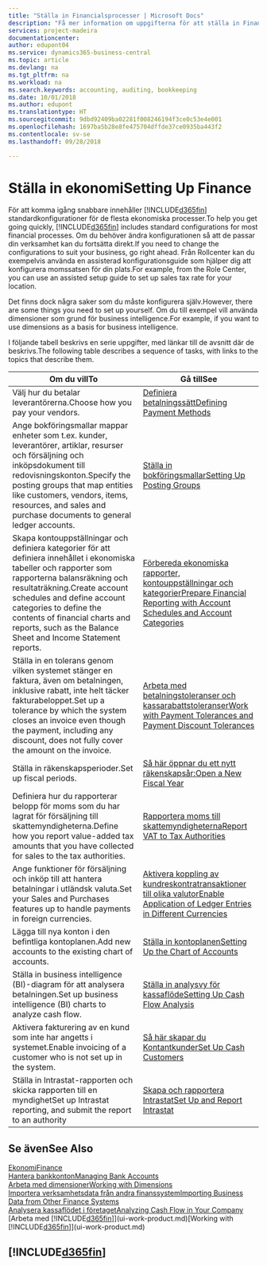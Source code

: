 ```yaml
---
title: "Ställa in Financialsprocesser | Microsoft Docs"
description: "Få mer information om uppgifterna för att ställa in Finance i ditt företag som passar alla behov av redovisning, granskning eller bokföring."
services: project-madeira
documentationcenter: 
author: edupont04
ms.service: dynamics365-business-central
ms.topic: article
ms.devlang: na
ms.tgt_pltfrm: na
ms.workload: na
ms.search.keywords: accounting, auditing, bookkeeping
ms.date: 10/01/2018
ms.author: edupont
ms.translationtype: HT
ms.sourcegitcommit: 9dbd92409ba02281f008246194f3ce0c53e4e001
ms.openlocfilehash: 1697ba5b28e8fe475704dffde37ce0935ba443f2
ms.contentlocale: sv-se
ms.lasthandoff: 09/28/2018

---
```

# <a name="setting-up-finance"></a><span data-ttu-id="a448c-103">Ställa in ekonomi</span><span class="sxs-lookup"><span data-stu-id="a448c-103">Setting Up Finance</span></span>
<span data-ttu-id="a448c-104">För att komma igång snabbare innehåller [!INCLUDE[d365fin](includes/d365fin_md.md)] standardkonfigurationer för de flesta ekonomiska processer.</span><span class="sxs-lookup"><span data-stu-id="a448c-104">To help you get going quickly, [!INCLUDE[d365fin](includes/d365fin_md.md)] includes standard configurations for most financial processes.</span></span> <span data-ttu-id="a448c-105">Om du behöver ändra konfigurationen så att de passar din verksamhet kan du fortsätta direkt.</span><span class="sxs-lookup"><span data-stu-id="a448c-105">If you need to change the configurations to suit your business, go right ahead.</span></span> <span data-ttu-id="a448c-106">Från Rollcenter kan du exempelvis använda en assisterad konfigurationsguide som hjälper dig att konfigurera momssatsen för din plats.</span><span class="sxs-lookup"><span data-stu-id="a448c-106">For example, from the Role Center, you can use an assisted setup guide to set up sales tax rate for your location.</span></span>  

<span data-ttu-id="a448c-107">Det finns dock några saker som du måste konfigurera själv.</span><span class="sxs-lookup"><span data-stu-id="a448c-107">However, there are some things you need to set up yourself.</span></span> <span data-ttu-id="a448c-108">Om du till exempel vill använda dimensioner som grund för business intelligence.</span><span class="sxs-lookup"><span data-stu-id="a448c-108">For example, if you want to use dimensions as a basis for business intelligence.</span></span>  

<span data-ttu-id="a448c-109">I följande tabell beskrivs en serie uppgifter, med länkar till de avsnitt där de beskrivs.</span><span class="sxs-lookup"><span data-stu-id="a448c-109">The following table describes a sequence of tasks, with links to the topics that describe them.</span></span>

| <span data-ttu-id="a448c-110">Om du vill</span><span class="sxs-lookup"><span data-stu-id="a448c-110">To</span></span> | <span data-ttu-id="a448c-111">Gå till</span><span class="sxs-lookup"><span data-stu-id="a448c-111">See</span></span> |
| --- | --- |
| <span data-ttu-id="a448c-112">Välj hur du betalar leverantörerna.</span><span class="sxs-lookup"><span data-stu-id="a448c-112">Choose how you pay your vendors.</span></span> |[<span data-ttu-id="a448c-113">Definiera betalningssätt</span><span class="sxs-lookup"><span data-stu-id="a448c-113">Defining Payment Methods</span></span>](finance-payment-methods.md) |
| <span data-ttu-id="a448c-114">Ange bokföringsmallar mappar enheter som t.ex. kunder, leverantörer, artiklar, resurser och försäljning och inköpsdokument till redovisningskonton.</span><span class="sxs-lookup"><span data-stu-id="a448c-114">Specify the posting groups that map entities like customers, vendors, items, resources, and sales and purchase documents to general ledger accounts.</span></span> |[<span data-ttu-id="a448c-115">Ställa in bokföringsmallar</span><span class="sxs-lookup"><span data-stu-id="a448c-115">Setting Up Posting Groups</span></span>](finance-posting-groups.md)|
|<span data-ttu-id="a448c-116">Skapa kontouppställningar och definiera kategorier för att definiera innehållet i ekonomiska tabeller och rapporter som rapporterna balansräkning och resultaträkning.</span><span class="sxs-lookup"><span data-stu-id="a448c-116">Create account schedules and define account categories to define the contents of financial charts and reports, such as the Balance Sheet and Income Statement reports.</span></span>|[<span data-ttu-id="a448c-117">Förbereda ekonomiska rapporter, kontouppställningar och kategorier</span><span class="sxs-lookup"><span data-stu-id="a448c-117">Prepare Financial Reporting with Account Schedules and Account Categories</span></span>](bi-how-work-account-schedule.md)|
|<span data-ttu-id="a448c-118">Ställa in en tolerans genom vilken systemet stänger en faktura, även om betalningen, inklusive rabatt, inte helt täcker fakturabeloppet.</span><span class="sxs-lookup"><span data-stu-id="a448c-118">Set up a tolerance by which the system closes an invoice even though the payment, including any discount, does not fully cover the amount on the invoice.</span></span>|[<span data-ttu-id="a448c-119">Arbeta med betalningstoleranser och kassarabattstoleranser</span><span class="sxs-lookup"><span data-stu-id="a448c-119">Work with Payment Tolerances and Payment Discount Tolerances</span></span>](finance-payment-tolerance-and-payment-discount-tolerance.md)|
| <span data-ttu-id="a448c-120">Ställa in räkenskapsperioder.</span><span class="sxs-lookup"><span data-stu-id="a448c-120">Set up fiscal periods.</span></span> |[<span data-ttu-id="a448c-121">Så här öppnar du ett nytt räkenskapsår:</span><span class="sxs-lookup"><span data-stu-id="a448c-121">Open a New Fiscal Year</span></span>](finance-how-open-new-fiscal-year.md) |
| <span data-ttu-id="a448c-122">Definiera hur du rapporterar belopp för moms som du har lagrat för försäljning till skattemyndigheterna.</span><span class="sxs-lookup"><span data-stu-id="a448c-122">Define how you report value-added tax amounts that you have collected for sales to the tax authorities.</span></span> |[<span data-ttu-id="a448c-123">Rapportera moms till skattemyndigheterna</span><span class="sxs-lookup"><span data-stu-id="a448c-123">Report VAT to Tax Authorities</span></span>](finance-how-report-vat.md)|
| <span data-ttu-id="a448c-124">Ange funktioner för försäljning och inköp till att hantera betalningar i utländsk valuta.</span><span class="sxs-lookup"><span data-stu-id="a448c-124">Set your Sales and Purchases features up to handle payments in foreign currencies.</span></span>|[<span data-ttu-id="a448c-125">Aktivera koppling av kundreskontratransaktioner till olika valutor</span><span class="sxs-lookup"><span data-stu-id="a448c-125">Enable Application of Ledger Entries in Different Currencies</span></span>](finance-how-enable-application-ledger-entries-different-currencies.md)
| <span data-ttu-id="a448c-126">Lägga till nya konton i den befintliga kontoplanen.</span><span class="sxs-lookup"><span data-stu-id="a448c-126">Add new accounts to the existing chart of accounts.</span></span> |[<span data-ttu-id="a448c-127">Ställa in kontoplanen</span><span class="sxs-lookup"><span data-stu-id="a448c-127">Setting Up the Chart of Accounts</span></span>](finance-setup-chart-accounts.md) |
| <span data-ttu-id="a448c-128">Ställa in business intelligence (BI)-diagram för att analysera betalningen.</span><span class="sxs-lookup"><span data-stu-id="a448c-128">Set up business intelligence (BI) charts to analyze cash flow.</span></span> |[<span data-ttu-id="a448c-129">Ställa in analysvy för kassaflöde</span><span class="sxs-lookup"><span data-stu-id="a448c-129">Setting Up Cash Flow Analysis</span></span>](finance-setup-cash-flow-analyses.md) |
|<span data-ttu-id="a448c-130">Aktivera fakturering av en kund som inte har angetts i systemet.</span><span class="sxs-lookup"><span data-stu-id="a448c-130">Enable invoicing of a customer who is not set up in the system.</span></span>|[<span data-ttu-id="a448c-131">Så här skapar du Kontantkunder</span><span class="sxs-lookup"><span data-stu-id="a448c-131">Set Up Cash Customers</span></span>](finance-how-to-set-up-cash-customers.md)|
| <span data-ttu-id="a448c-132">Ställa in Intrastat-rapporten och skicka rapporten till en myndighet</span><span class="sxs-lookup"><span data-stu-id="a448c-132">Set up Intrastat reporting, and submit the report to an authority</span></span> | [<span data-ttu-id="a448c-133">Skapa och rapportera Intrastat</span><span class="sxs-lookup"><span data-stu-id="a448c-133">Set Up and Report Intrastat</span></span>](finance-how-setup-report-intrastat.md)|

## <a name="see-also"></a><span data-ttu-id="a448c-134">Se även</span><span class="sxs-lookup"><span data-stu-id="a448c-134">See Also</span></span>
[<span data-ttu-id="a448c-135">Ekonomi</span><span class="sxs-lookup"><span data-stu-id="a448c-135">Finance</span></span>](finance.md)  
[<span data-ttu-id="a448c-136">Hantera bankkonton</span><span class="sxs-lookup"><span data-stu-id="a448c-136">Managing Bank Accounts</span></span>](bank-manage-bank-accounts.md)  
[<span data-ttu-id="a448c-137">Arbeta med dimensioner</span><span class="sxs-lookup"><span data-stu-id="a448c-137">Working with Dimensions</span></span>](finance-dimensions.md)  
[<span data-ttu-id="a448c-138">Importera verksamhetsdata från andra finanssystem</span><span class="sxs-lookup"><span data-stu-id="a448c-138">Importing Business Data from Other Finance Systems</span></span>](across-import-data-configuration-packages.md)  
[<span data-ttu-id="a448c-139">Analysera kassaflödet i företaget</span><span class="sxs-lookup"><span data-stu-id="a448c-139">Analyzing Cash Flow in Your Company</span></span>](finance-analyze-cash-flow.md)  
<span data-ttu-id="a448c-140">[Arbeta med [!INCLUDE[d365fin](includes/d365fin_md.md)]](ui-work-product.md)</span><span class="sxs-lookup"><span data-stu-id="a448c-140">[Working with [!INCLUDE[d365fin](includes/d365fin_md.md)]](ui-work-product.md)</span></span>  

## [!INCLUDE[d365fin](includes/free_trial_md.md)]  

